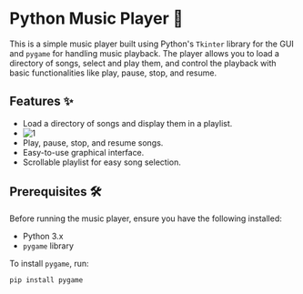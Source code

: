 # Python Music Player 🎵

This is a simple music player built using Python's `Tkinter` library for the GUI and `pygame` for handling music playback. The player allows you to load a directory of songs, select and play them, and control the playback with basic functionalities like play, pause, stop, and resume.

## Features ✨
- Load a directory of songs and display them in a playlist.
- ![1](https://github.com/user-attachments/assets/8a21afbd-8176-4790-ad93-ba2b81b874fe)
- Play, pause, stop, and resume songs.
- Easy-to-use graphical interface.
- Scrollable playlist for easy song selection.

## Prerequisites 🛠️
Before running the music player, ensure you have the following installed:
- Python 3.x
- `pygame` library

To install `pygame`, run:
```bash
pip install pygame



